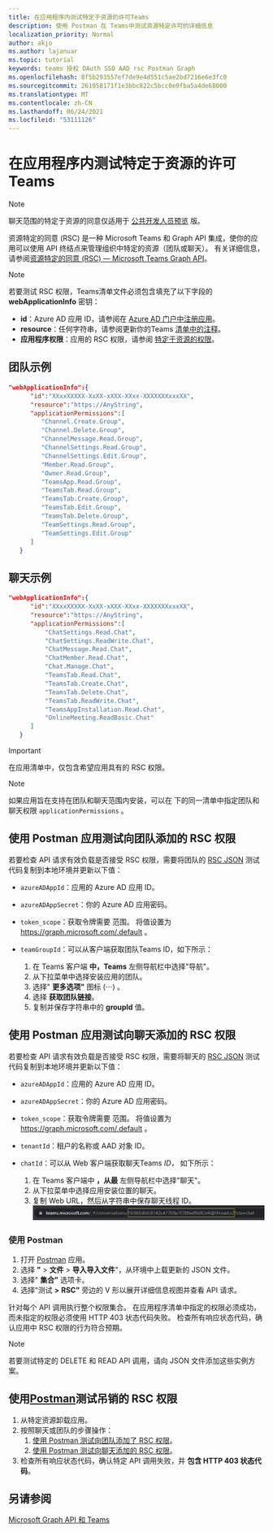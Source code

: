 ```yaml
---
title: 在应用程序内测试特定于资源的许可Teams
description: 使用 Postman 在 Teams中测试资源特定许可的详细信息
localization_priority: Normal
author: akjo
ms.author: lajanuar
ms.topic: tutorial
keywords: teams 授权 OAuth SSO AAD rsc Postman Graph
ms.openlocfilehash: 8f5b293557ef7de9e4d551c5ae2bd7216e6e3fc0
ms.sourcegitcommit: 261058171f1e3bbc822c5bcc0e9fba5a4de68000
ms.translationtype: MT
ms.contentlocale: zh-CN
ms.lasthandoff: 06/24/2021
ms.locfileid: "53111126"
---
```

# <a name="test-resource-specific-consent-permissions-in-teams"></a>在应用程序内测试特定于资源的许可Teams

> [!NOTE]
> 聊天范围的特定于资源的同意仅适用于 [公共开发人员预览](../../resources/dev-preview/developer-preview-intro.md) 版。

资源特定的同意 (RSC) 是一种 Microsoft Teams 和 Graph API 集成，使你的应用可以使用 API 终结点来管理组织中特定的资源（团队或聊天）。 有关详细信息，请参阅[资源特定的同意 (RSC) — Microsoft Teams Graph API](resource-specific-consent.md)。

> [!NOTE]
> 若要测试 RSC 权限，Teams清单文件必须包含填充了以下字段的 **webApplicationInfo** 密钥：
>
> - **id**：Azure AD 应用 ID，请参阅在 [Azure AD 门户中注册应用](resource-specific-consent.md#register-your-app-with-microsoft-identity-platform-using-the-aad-portal)。
> - **resource**：任何字符串，请参阅更新你的Teams [清单中的注释](resource-specific-consent.md#update-your-teams-app-manifest)。
> - **应用程序权限**：应用的 RSC 权限，请参阅 [特定于资源的权限](resource-specific-consent.md#resource-specific-permissions)。

## <a name="example-for-a-team"></a>团队示例
```json
"webApplicationInfo":{
      "id":"XXxxXXXXX-XxXX-xXXX-XXxx-XXXXXXXxxxXX",
      "resource":"https://AnyString",
      "applicationPermissions":[
         "Channel.Create.Group",
         "Channel.Delete.Group",
         "ChannelMessage.Read.Group",
         "ChannelSettings.Read.Group",
         "ChannelSettings.Edit.Group",
         "Member.Read.Group",
         "Owner.Read.Group",
         "TeamsApp.Read.Group",
         "TeamsTab.Read.Group",
         "TeamsTab.Create.Group",
         "TeamsTab.Edit.Group",
         "TeamsTab.Delete.Group",
         "TeamSettings.Read.Group",
         "TeamSettings.Edit.Group"
      ]
   }
```

## <a name="example-for-a-chat"></a>聊天示例
```json
"webApplicationInfo":{
      "id":"XXxxXXXXX-XxXX-xXXX-XXxx-XXXXXXXxxxXX",
      "resource":"https://AnyString",
      "applicationPermissions":[
          "ChatSettings.Read.Chat",
          "ChatSettings.ReadWrite.Chat",
          "ChatMessage.Read.Chat",
          "ChatMember.Read.Chat",
          "Chat.Manage.Chat",
          "TeamsTab.Read.Chat",
          "TeamsTab.Create.Chat",
          "TeamsTab.Delete.Chat",
          "TeamsTab.ReadWrite.Chat",
          "TeamsAppInstallation.Read.Chat",
          "OnlineMeeting.ReadBasic.Chat"
      ]
   }
```

> [!IMPORTANT]
> 在应用清单中，仅包含希望应用具有的 RSC 权限。

>[!NOTE]
>如果应用旨在支持在团队和聊天范围内安装，可以在 下的同一清单中指定团队和聊天权限 `applicationPermissions` 。

## <a name="test-added-rsc-permissions-to-a-team-using-the-postman-app"></a>使用 Postman 应用测试向团队添加的 RSC 权限

若要检查 API 请求有效负载是否接受 RSC 权限，需要将团队的 [RSC JSON](test-team-rsc-json-file.md) 测试代码复制到本地环境并更新以下值：

* `azureADAppId`：应用的 Azure AD 应用 ID。
* `azureADAppSecret`：你的 Azure AD 应用密码。
* `token_scope`：获取令牌需要 范围。 将值设置为 https://graph.microsoft.com/.default 。
* `teamGroupId`：可以从客户端获取团队Teams ID，如下所示：

    1. 在 Teams 客户端 **中，Teams** 左侧导航栏中选择"导航"。
    2. 从下拉菜单中选择安装应用的团队。
    3. 选择" **更多选项"** 图标 (&#8943;) 。
    4. 选择 **获取团队链接**。 
    5. 复制并保存字符串中的 **groupId** 值。

## <a name="test-added-rsc-permissions-to-a-chat-using-the-postman-app"></a>使用 Postman 应用测试向聊天添加的 RSC 权限

若要检查 API 请求有效负载是否接受 RSC 权限，需要将聊天的 [RSC JSON](test-chat-rsc-json-file.md) 测试代码复制到本地环境并更新以下值：

* `azureADAppId`：应用的 Azure AD 应用 ID。
* `azureADAppSecret`：你的 Azure AD 应用密码。
* `token_scope`：获取令牌需要 范围。 将值设置为 https://graph.microsoft.com/.default 。
* `tenantId`：租户的名称或 AAD 对象 ID。
* `chatId`：可以从 Web 客户端获取聊天Teams *ID，* 如下所示：

    1. 在 Teams 客户端中 **，从最** 左侧导航栏中选择"聊天"。
    2. 从下拉菜单中选择应用安装位置的聊天。
    3. 复制 Web URL，然后从字符串中保存聊天线程 ID。
![来自 Web URL 的聊天线程 ID。](../../assets/images/chat-thread-id.png)

### <a name="use-postman"></a>使用 Postman

1. 打开 [Postman](https://www.postman.com) 应用。
2. 选择 **"**  >  **文件**  >  **导入导入文件**"，从环境中上载更新的 JSON 文件。  
3. 选择" **集合"** 选项卡。 
4. 选择"测试 **>** **RSC"** 旁边的 V 形以展开详细信息视图并查看 API 请求。

针对每个 API 调用执行整个权限集合。 在应用程序清单中指定的权限必须成功，而未指定的权限必须使用 HTTP 403 状态代码失败。 检查所有响应状态代码，确认应用中 RSC 权限的行为符合预期。

> [!NOTE]
> 若要测试特定的 DELETE 和 READ API 调用，请向 JSON 文件添加这些实例方案。

## <a name="test-revoked-rsc-permissions-using-postman"></a>使用[Postman](https://www.postman.com/)测试吊销的 RSC 权限

1. 从特定资源卸载应用。
2. 按照聊天或团队的步骤操作： 
    1. [使用 Postman 测试向团队添加了 RSC 权限](#test-added-rsc-permissions-to-a-team-using-the-postman-app)。
    2. [使用 Postman 测试向聊天添加的 RSC 权限](#test-added-rsc-permissions-to-a-chat-using-the-postman-app)。
3. 检查所有响应状态代码，确认特定 API 调用失败，并 **包含 HTTP 403 状态代码**。

## <a name="see-also"></a>另请参阅

[Microsoft Graph API 和 Teams](/graph/api/resources/teams-api-overview?view=graph-rest-1.0&preserve-view=true)

